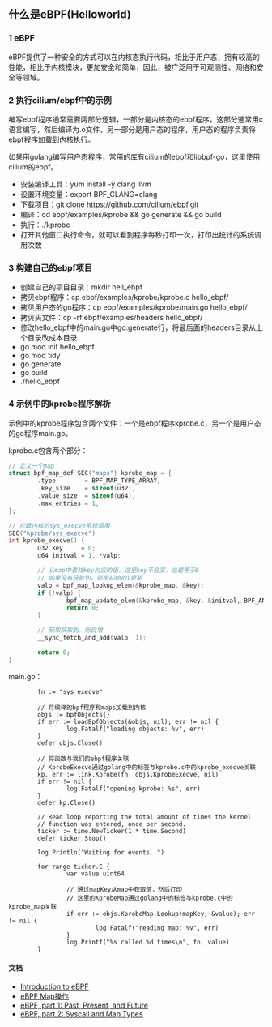 ## 什么是eBPF(Helloworld)

### 1 eBPF

eBPF提供了一种安全的方式可以在内核态执行代码，相比于用户态，拥有较高的性能，相比于内核模块，更加安全和简单，因此，被广泛用于可观测性、网络和安全等领域。

### 2 执行cilium/ebpf中的示例

编写ebpf程序通常需要两部分逻辑，一部分是内核态的ebpf程序，这部分通常用c语言编写，然后编译为.o文件，另一部分是用户态的程序，用户态的程序负责将ebpf程序加载到内核执行。

如果用golang编写用户态程序，常用的库有cilium的ebpf和libbpf-go，这里使用cilium的ebpf。

* 安装编译工具：yum install -y clang llvm
* 设置环境变量：export BPF_CLANG=clang
* 下载项目：git clone https://github.com/cilium/ebpf.git
* 编译：cd ebpf/examples/kprobe && go generate && go build
* 执行：./kprobe
* 打开其他窗口执行命令，就可以看到程序每秒打印一次，打印出统计的系统调用次数

### 3 构建自己的ebpf项目

* 创建自己的项目目录：mkdir hell_ebpf
* 拷贝ebpf程序：cp ebpf/examples/kprobe/kprobe.c hello_ebpf/
* 拷贝用户态的go程序：cp ebpf/examples/kprobe/main.go hello_ebpf/
* 拷贝头文件：cp -rf ebpf/examples/headers hello_ebpf/
* 修改hello_ebpf中的main.go中go:generate行，将最后面的headers目录从上个目录改成本目录
* go mod init hello_ebpf
* go mod tidy
* go generate
* go build
* ./hello_ebpf

### 4 示例中的kprobe程序解析

示例中的kprobe程序包含两个文件：一个是ebpf程序kprobe.c，另一个是用户态的go程序main.go。

kprobe.c包含两个部分：

``` c
// 定义一个map
struct bpf_map_def SEC("maps") kprobe_map = {
        .type        = BPF_MAP_TYPE_ARRAY,
        .key_size    = sizeof(u32),
        .value_size  = sizeof(u64),
        .max_entries = 1,
};

// 拦截内核的sys_execve系统调用
SEC("kprobe/sys_execve")
int kprobe_execve() {
        u32 key     = 0;
        u64 initval = 1, *valp;

        // 从map中查找key对应的值，这里key不会变，总是等于0
        // 如果没有获取到，则用初始的1更新
        valp = bpf_map_lookup_elem(&kprobe_map, &key);
        if (!valp) {
                bpf_map_update_elem(&kprobe_map, &key, &initval, BPF_ANY);
                return 0;
        }

        // 获取获取到，则自增
        __sync_fetch_and_add(valp, 1);

        return 0;
}
```

main.go：

``` golang
        fn := "sys_execve"

        // 将编译的bpf程序和maps加载到内核
        objs := bpfObjects{}
        if err := loadBpfObjects(&objs, nil); err != nil {
                log.Fatalf("loading objects: %v", err)
        }
        defer objs.Close()

        // 将函数与我们的ebpf程序关联
        // KprobeExecve通过golang中的标签与kprobe.c中的kprobe_execve关联
        kp, err := link.Kprobe(fn, objs.KprobeExecve, nil)
        if err != nil {
                log.Fatalf("opening kprobe: %s", err)
        }
        defer kp.Close()

        // Read loop reporting the total amount of times the kernel
        // function was entered, once per second.
        ticker := time.NewTicker(1 * time.Second)
        defer ticker.Stop()

        log.Println("Waiting for events..")

        for range ticker.C {
                var value uint64

                // 通过mapKey从map中获取值，然后打印
                // 这里的KprobeMap通过golang中的标签与kprobe.c中的kprobe_map关联
                if err := objs.KprobeMap.Lookup(mapKey, &value); err != nil {
                        log.Fatalf("reading map: %v", err)
                }
                log.Printf("%s called %d times\n", fn, value)
        }

```

#### 文档

* [Introduction to eBPF](https://houmin.cc/posts/2c811c2c/)
* [eBPF Map操作](https://houmin.cc/posts/98a3c8ff/)
* [eBPF, part 1: Past, Present, and Future](https://www.ferrisellis.com/content/ebpf_past_present_future/)
* [eBPF, part 2: Syscall and Map Types](https://www.ferrisellis.com/content/ebpf_syscall_and_maps/)